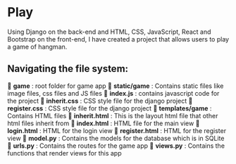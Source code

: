 # Play 
Using Django on the back-end and HTML, CSS, JavaScript, React and Bootstrap on the front-end, I have created a project that allows users to play a game of hangman. 

## Navigating the file system: 
   :open_file_folder: **game** : root folder for game app
      :open_file_folder: **static/game** : Contains static files like image files, css files and JS files
         :open_file_folder: **index.js** : contains javascript code for the project 
         :open_file_folder: **inherit.css** : CSS style file for the django project 
         :open_file_folder: **register.css** : CSS style file for the django project 
      :open_file_folder: **templates/game** : Contains HTML  files 
         :open_file_folder: **inherit.html** : This is the layout html file that other html files inherit from 
         :open_file_folder: **index.html** : HTML file for the main view 
         :open_file_folder: **login.html** : HTML for the login view 
         :open_file_folder: **register.html** : HTML for the register view 
      :open_file_folder: **model.py** : Contains the models for the database which is in SQLite 
      :open_file_folder: **urls.py** : Contains the routes for the game app 
      :open_file_folder: **views.py** : Contains the functions that render views for this app 
      
      
   


